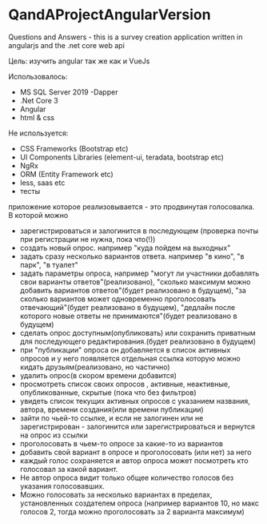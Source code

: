# QandAProjectAngularVersion
Questions and Answers - this is a survey creation application written in angularjs and the .net core web api

Цель: изучить angular так же как и VueJs

Использовалось:
- MS SQL Server 2019 -Dapper 
- .Net Core 3 
- Angular 
- html & css

Не используется: 
- CSS Frameworks (Bootstrap etc) 
- UI Components Libraries (element-ui, teradata, bootstrap etc) 
- NgRx 
- ORM (Entity Framework etc) 
- less, saas etc
- тесты

приложение которое реализовывается - это продвинутая голосовалка. В которой можно
- зарегистрироваться и залогинится в последующем (проверка почты при регистрации не нужна, пока что(!))
- создать новый опрос. например "куда пойдем на выходных"
- задать сразу несколько вариантов ответа. например "в кино", "в парк", "в туалет"
- задать параметры опроса, например "могут ли участники добавлять свои варианты ответов"(реализовано), "сколько максимум можно добавить вариантов ответов"(будет реализовано в будущем), "за сколько вариантов может одновременно проголосовать отвечающий"(будет реализовано в будущем), "дедлайн после которого новые ответы не принимаются"(будет реализовано в будущем)
- сделать опрос доступным(опубликовать) или сохранить приватным для последующего редактирования.(будет реализовано в будущем)
- при "публикации" опроса он добавляется в список активных опросов и у него появляется отдельная ссылка которую можно кидать друзьям(реализовано, но частично)
- удалить опрос(в скором времени добавится)
- просмотреть список своих опросов , активные, неактивные, опубликованные, скрытые (пока что без фильтров)
- увидеть список текущих активных опросов с указанием названия, автора, времени создания(или времени публикации)
- зайти по чьей-то ссылке, и если не залогинен или не зарегистрирован - залогинится или зарегистрироваться и вернутся на опрос из ссылки
- проголосовать в чьем-то опросе за какие-то из вариантов
- добавить свой вариант в опросе и проголосовать (или нет) за него
- каждый голос сохраняется и автор опроса может посмотреть кто голосовал за какой вариант.
- Не автор опроса видит только общее количество голосов без указания голосовавших.
- Можно голосовать за несколько вариантах в пределах, установленных создателем опроса (например вариантов 10, но макс голосов 2, тогда можно проголосовать за 2 варианта максимум)
